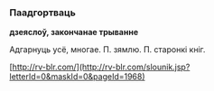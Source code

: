 ### Паадгортваць
**дзеяслоў, закончанае трыванне**

Адгарнуць усё, многае. П. зямлю. П. старонкі кніг.

<a rel="author">[http://rv-blr.com/](http://rv-blr.com/slounik.jsp?letterId=0&maskId=0&pageId=1968)</a>

